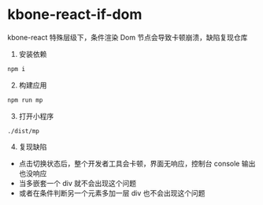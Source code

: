 # kbone-react-if-dom

kbone-react 特殊层级下，条件渲染 Dom 节点会导致卡顿崩溃，缺陷复现仓库

1. 安装依赖
```sh
npm i
```

2. 构建应用
```sh
npm run mp
```

3. 打开小程序
```
./dist/mp
```

4. 复现缺陷

- 点击切换状态后，整个开发者工具会卡顿，界面无响应，控制台 console 输出也没响应
- 当多嵌套一个 div 就不会出现这个问题
- 或者在条件判断另一个元素多加一层 div 也不会出现这个问题
